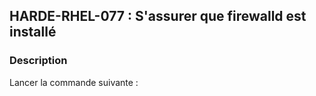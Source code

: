 ## HARDE-RHEL-077 : S'assurer que firewalld est installé

### Description

Lancer la commande suivante :

